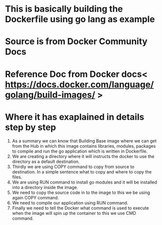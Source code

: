 # This is basically building the Dockerfile using go lang as example

# Source is from Docker Community Docs

# Reference Doc from Docker docs< https://docs.docker.com/language/golang/build-images/ >

# Where it has exaplained in details step by step

1) As a summary we can know that Building Base image where we can get from the Hub in which this image contains libraries, modules, packages to compile
   and run the go application which is written in Dockerfile.
2) We are creating a directory where it will instructs the docker to use the directory as a default destination.
3) Thirdly we are using COPY command to copy from source to destination. In a simple sentence what to copy and where to copy the files.
4) We are using RUN command to install go modules and it will be installed into a directory inside the image.
5) We need to copy the source code in to the image to this we be using again COPY command.
6) We need to compile our application using RUN command.
7) Finally we need to tell the Docker what command is used to execute when the image will spin up the container to this we use CMD command.

